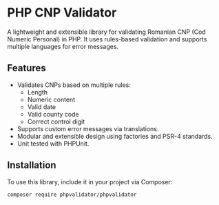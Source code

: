 # PHP CNP Validator

A lightweight and extensible library for validating Romanian CNP (Cod Numeric Personal) in PHP. It uses rules-based validation and supports multiple languages for error messages.

## Features
- Validates CNPs based on multiple rules:
    - Length
    - Numeric content
    - Valid date
    - Valid county code
    - Correct control digit
- Supports custom error messages via translations.
- Modular and extensible design using factories and PSR-4 standards.
- Unit tested with PHPUnit.

## Installation
To use this library, include it in your project via Composer:

```bash
composer require phpvalidator/phpvalidator
